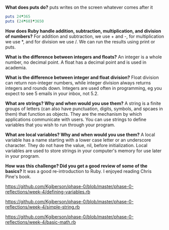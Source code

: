 **What does puts do?**
  puts writes on the screen whatever comes after it

```ruby
puts 24*365
puts (24*60)*3650
```

**How does Ruby handle addition, subtraction, multiplication, and division of numbers?**
For addition and subtraction, we use + and -, for multiplication we use *, and for division we use /. We can run the results using print or puts.


**What is the difference between integers and floats?**
  An integer is a whole number, no decimal point. A float has a decimal point and is used in academia.


**What is the difference between integer and float division?**
  Float division can return non-integer numbers, while integer division always returns integers and rounds down. Integers are used often in programming, eg you expect to see 5 emails in your inbox, not 5.2.


**What are strings? Why and when would you use them?**
  A string is a finite groups of letters (can also have punctuation, digits, symbols, and spcaes in them) that function as objects. They are the mechanism by which applications communicate with users. You can use strings to define variables that you wish to run through your program.


**What are local variables? Why and when would you use them?**
  A local variable has a name starting with a lower case letter or an underscore character. They do not have the value, nil, before initialization. Local variables are used to store strings in your computer's memory for use later in your program.


**How was this challenge? Did you get a good review of some of the basics?**
  It was a good re-introduction to Ruby. I enjoyed reading Chris Pine's book.


https://github.com/Kgiberson/phase-0/blob/master/phase-0-reflections/week-4/defining-variables.rb

https://github.com/Kgiberson/phase-0/blob/master/phase-0-reflections/week-4/simple-string.rb

https://github.com/Kgiberson/phase-0/blob/master/phase-0-reflections/week-4/basic-math.rb
